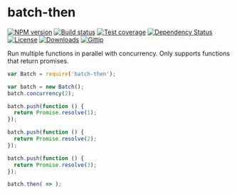 
# batch-then

[![NPM version][npm-image]][npm-url]
[![Build status][travis-image]][travis-url]
[![Test coverage][coveralls-image]][coveralls-url]
[![Dependency Status][david-image]][david-url]
[![License][license-image]][license-url]
[![Downloads][downloads-image]][downloads-url]
[![Gittip][gittip-image]][gittip-url]

Run multiple functions in parallel with concurrency.
Only supports functions that return promises.

```js
var Batch = require('batch-then');

var batch = new Batch();
batch.concurrency(2);

batch.push(function () {
  return Promise.resolve(1);
});

batch.push(function () {
  return Promise.resolve(2);
});

batch.push(function () {
  return Promise.resolve(3);
});

batch.then( => );
```

[gitter-image]: https://badges.gitter.im/thenables/batch-then.png
[gitter-url]: https://gitter.im/thenables/batch-then
[npm-image]: https://img.shields.io/npm/v/batch-then.svg?style=flat-square
[npm-url]: https://npmjs.org/package/batch-then
[github-tag]: http://img.shields.io/github/tag/thenables/batch-then.svg?style=flat-square
[github-url]: https://github.com/thenables/batch-then/tags
[travis-image]: https://img.shields.io/travis/thenables/batch-then.svg?style=flat-square
[travis-url]: https://travis-ci.org/thenables/batch-then
[coveralls-image]: https://img.shields.io/coveralls/thenables/batch-then.svg?style=flat-square
[coveralls-url]: https://coveralls.io/r/thenables/batch-then
[david-image]: http://img.shields.io/david/thenables/batch-then.svg?style=flat-square
[david-url]: https://david-dm.org/thenables/batch-then
[license-image]: http://img.shields.io/npm/l/batch-then.svg?style=flat-square
[license-url]: LICENSE
[downloads-image]: http://img.shields.io/npm/dm/batch-then.svg?style=flat-square
[downloads-url]: https://npmjs.org/package/batch-then
[gittip-image]: https://img.shields.io/gratipay/jonathanong.svg?style=flat-square
[gittip-url]: https://gratipay.com/jonathanong/
